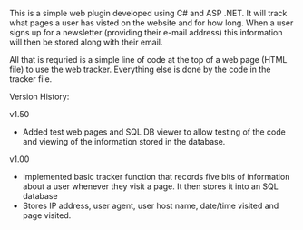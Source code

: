 This is a simple web plugin developed using C# and ASP .NET. It will track what pages a user has visted on the website and for how long. When a user signs up for a newsletter (providing their e-mail address) this information will then be stored along with their email.


All that is requried is a simple line of code at the top of a web page (HTML file) to use the web tracker. Everything else is done by the code in the tracker file.



Version History:

v1.50

- Added test web pages and SQL DB viewer to allow testing of the code and viewing of the information stored in the database.

v1.00

- Implemented basic tracker function that records five bits of information about a user whenever they visit a page. It then stores it into an SQL database
- Stores IP address, user agent, user host name, date/time visited and page visited.